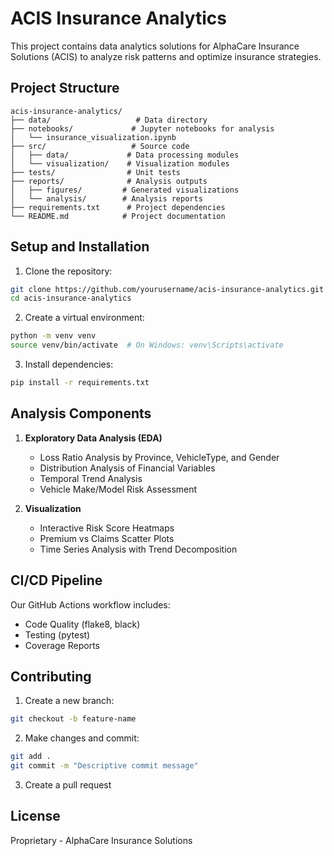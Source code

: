 # ACIS Insurance Analytics

This project contains data analytics solutions for AlphaCare Insurance Solutions (ACIS) to analyze risk patterns and optimize insurance strategies.

## Project Structure

```
acis-insurance-analytics/
├── data/                   # Data directory
├── notebooks/             # Jupyter notebooks for analysis
│   └── insurance_visualization.ipynb
├── src/                   # Source code
│   ├── data/             # Data processing modules
│   └── visualization/    # Visualization modules
├── tests/                # Unit tests
├── reports/              # Analysis outputs
│   ├── figures/         # Generated visualizations
│   └── analysis/        # Analysis reports
├── requirements.txt      # Project dependencies
└── README.md            # Project documentation
```

## Setup and Installation

1. Clone the repository:
```bash
git clone https://github.com/yourusername/acis-insurance-analytics.git
cd acis-insurance-analytics
```

2. Create a virtual environment:
```bash
python -m venv venv
source venv/bin/activate  # On Windows: venv\Scripts\activate
```

3. Install dependencies:
```bash
pip install -r requirements.txt
```

## Analysis Components

1. **Exploratory Data Analysis (EDA)**
   - Loss Ratio Analysis by Province, VehicleType, and Gender
   - Distribution Analysis of Financial Variables
   - Temporal Trend Analysis
   - Vehicle Make/Model Risk Assessment

2. **Visualization**
   - Interactive Risk Score Heatmaps
   - Premium vs Claims Scatter Plots
   - Time Series Analysis with Trend Decomposition

## CI/CD Pipeline

Our GitHub Actions workflow includes:
- Code Quality (flake8, black)
- Testing (pytest)
- Coverage Reports

## Contributing

1. Create a new branch:
```bash
git checkout -b feature-name
```

2. Make changes and commit:
```bash
git add .
git commit -m "Descriptive commit message"
```

3. Create a pull request

## License

Proprietary - AlphaCare Insurance Solutions 